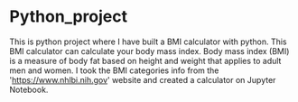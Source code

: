 # Python_project
This is python project where I have built a BMI calculator with python. This BMI calculator can calculate your body mass index. Body mass index (BMI) is a measure of body fat based on height and weight that applies to adult men and women. I took the BMI categories info from the 'https://www.nhlbi.nih.gov' website and created a calculator on Jupyter Notebook.
